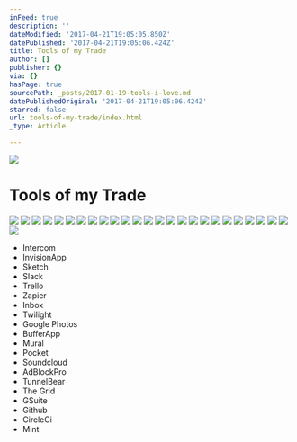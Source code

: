 ```yaml
---
inFeed: true
description: ''
dateModified: '2017-04-21T19:05:05.850Z'
datePublished: '2017-04-21T19:05:06.424Z'
title: Tools of my Trade
author: []
publisher: {}
via: {}
hasPage: true
sourcePath: _posts/2017-01-19-tools-i-love.md
datePublishedOriginal: '2017-04-21T19:05:06.424Z'
starred: false
url: tools-of-my-trade/index.html
_type: Article

---
```

![](https://the-grid-user-content.s3-us-west-2.amazonaws.com/46e7a2c3-03bd-4bb1-b80b-63dbe48bfa23.jpg)

# Tools of my Trade
![](https://the-grid-user-content.s3-us-west-2.amazonaws.com/09d1b829-e5a5-4187-9bb9-528981454ff9.png)
![](https://s3-us-west-2.amazonaws.com/the-grid-img/p/c8e1b0e40247ef69342550d3ca911db2be6b155b.png)
![](https://s3-us-west-2.amazonaws.com/the-grid-img/p/eebb149c5b904c68971eb6191c27b92d7cd3f60e.png)
![](https://imgflo.herokuapp.com/graph/2b2431f8e7ba7b0/c7fd8a0a9f9f0e424f6f89bd3b862877/croprotate.png?cropheight=178&cropwidth=225&degrees=0&input=https%3A%2F%2Fthe-grid-user-content.s3-us-west-2.amazonaws.com%2F07fd72d6-18ae-4956-9eea-326b67410cc8.png&x=0&y=23)
![](https://the-grid-user-content.s3-us-west-2.amazonaws.com/663f5291-dd35-41e9-8543-57be013ed6f7.png)
![](https://the-grid-user-content.s3-us-west-2.amazonaws.com/0a170e6f-a7e8-47a2-8942-6fd5eb8441f6.png)
![](https://the-grid-user-content.s3-us-west-2.amazonaws.com/52dbe559-10f5-44b8-b3b5-7e5a6e87d268.png)
![](https://the-grid-user-content.s3-us-west-2.amazonaws.com/c9a70a6b-46a3-4507-bc71-59611dd2f312.png)
![](https://the-grid-user-content.s3-us-west-2.amazonaws.com/4c7ca934-83aa-4046-afc8-d604c916c176.png)
![](https://imgflo.herokuapp.com/graph/2b2431f8e7ba7b0/c3b01c088da33a0d3f37e28c6cb36ca2/croprotate.png?cropheight=208&cropwidth=234&degrees=0&input=https%3A%2F%2Fthe-grid-user-content.s3-us-west-2.amazonaws.com%2F3bcdeb62-9fe6-4cac-9198-76e097098886.png&x=4&y=0)
![](https://the-grid-user-content.s3-us-west-2.amazonaws.com/8049b2b5-d45a-40ea-bbaa-42e3a7146012.png)
![](https://the-grid-user-content.s3-us-west-2.amazonaws.com/22afd6ee-8530-4b3b-862e-8587e0b4e7ec.png)
![](https://the-grid-user-content.s3-us-west-2.amazonaws.com/27832914-eeb7-4277-b05a-80160a72cba4.png)
![](https://imgflo.herokuapp.com/graph/2b2431f8e7ba7b0/cb31a487ce57e00d53c4a12bdbe70597/croprotate.png?cropheight=82&cropwidth=259&degrees=0&input=https%3A%2F%2Fthe-grid-user-content.s3-us-west-2.amazonaws.com%2F7d3dc481-e225-4469-883b-450b9df350ab.png&x=3&y=0)
![](https://imgflo.herokuapp.com/graph/2b2431f8e7ba7b0/54627eccb7ea6b6be84ed322ae5b068e/croprotate.png?cropheight=225&cropwidth=167&degrees=0&input=https%3A%2F%2Fthe-grid-user-content.s3-us-west-2.amazonaws.com%2F2b66c147-cf83-4139-8698-1af6a7c3314e.png&x=25&y=0)
![](https://imgflo.herokuapp.com/graph/2b2431f8e7ba7b0/97d69ee749780f64092dfc72f0b645ac/croprotate.png?cropheight=125&cropwidth=390&degrees=0&input=https%3A%2F%2Fthe-grid-user-content.s3-us-west-2.amazonaws.com%2Fe71e2bf0-253b-45e1-b79c-ccd04646d497.png&x=0&y=2)
![](https://the-grid-user-content.s3-us-west-2.amazonaws.com/f42e8e26-9f19-4f8d-8461-cd3ed167002b.png)
![](https://the-grid-user-content.s3-us-west-2.amazonaws.com/b42bf0ab-f97b-4ee6-a861-bc22ab25910a.png)
![](https://the-grid-user-content.s3-us-west-2.amazonaws.com/923a47d1-a688-49e4-91d2-6a4ca71ef34b.png)
![](https://the-grid-user-content.s3-us-west-2.amazonaws.com/7671c0f5-9c1c-4c1f-8454-044bbce6b518.png)
![](https://the-grid-user-content.s3-us-west-2.amazonaws.com/4f8eefd9-928a-428f-94fd-f4ac1f6e0543.png)
![](https://the-grid-user-content.s3-us-west-2.amazonaws.com/ab117344-8a60-4409-a785-dbda66786ba9.png)
![](https://imgflo.herokuapp.com/graph/2b2431f8e7ba7b0/5e0fe20ead27dae5e26c6db7063d1576/croprotate.png?cropheight=227&cropwidth=279&degrees=0&input=https%3A%2F%2Fthe-grid-user-content.s3-us-west-2.amazonaws.com%2F9b1f68d9-11ca-434f-9284-b6897d1e8c6e.png&x=0&y=34)
![](https://the-grid-user-content.s3-us-west-2.amazonaws.com/8627e5b4-eb08-451d-bacb-bf3205dc6ba5.png)
![](https://imgflo.herokuapp.com/graph/2b2431f8e7ba7b0/752804a37b641772e910d2ead1fbddbd/croprotate.png?cropheight=113&cropwidth=444&degrees=0&input=https%3A%2F%2Fthe-grid-user-content.s3-us-west-2.amazonaws.com%2Fc0cf3d4c-b912-47b1-b731-decdfab39d1f.png&x=1&y=0)
![](https://the-grid-user-content.s3-us-west-2.amazonaws.com/a4505fec-42b5-43a4-b2d7-d5e53663a6e8.png)

* Intercom
* InvisionApp
* Sketch
* Slack
* Trello
* Zapier
* Inbox
* Twilight
* Google Photos
* BufferApp
* Mural
* Pocket
* Soundcloud
* AdBlockPro
* TunnelBear
* The Grid
* GSuite
* Github
* CircleCi
* Mint